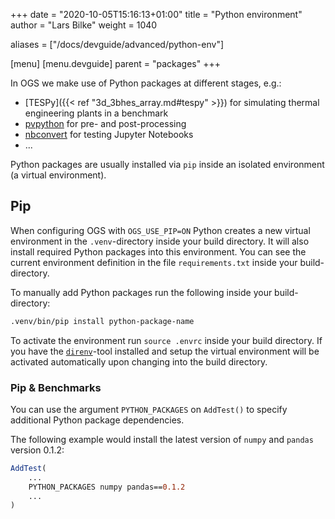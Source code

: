 +++
date = "2020-10-05T15:16:13+01:00"
title = "Python environment"
author = "Lars Bilke"
weight = 1040

aliases = ["/docs/devguide/advanced/python-env"]

[menu]
  [menu.devguide]
    parent = "packages"
+++

In OGS we make use of Python packages at different stages, e.g.:

- [TESPy]({{< ref "3d_3bhes_array.md#tespy" >}}) for simulating thermal engineering plants in a benchmark
- [pvpython](https://www.paraview.org/paraview-docs/latest/python/) for pre- and post-processing
- [nbconvert](https://nbconvert.readthedocs.io/en/latest/) for testing Jupyter Notebooks
- ...

Python packages are usually installed via `pip` inside an isolated environment (a virtual environment).

## Pip

When configuring OGS with `OGS_USE_PIP=ON` Python creates a new virtual environment in the `.venv`-directory inside your build directory. It will also install required Python packages into this environment. You can see the current environment definition in the file `requirements.txt` inside your build-directory.

To manually add Python packages run the following inside your build-directory:

```bash
.venv/bin/pip install python-package-name
```

To activate the environment run `source .envrc` inside your build directory. If you have the [`direnv`](https://direnv.net)-tool installed and setup the virtual environment will be activated automatically upon changing into the build directory.

### Pip & Benchmarks

You can use the argument `PYTHON_PACKAGES` on `AddTest()` to specify additional Python package dependencies.

The following example would install the latest version of `numpy` and `pandas` version 0.1.2:

```cmake
AddTest(
    ...
    PYTHON_PACKAGES numpy pandas==0.1.2
    ...
)
```
